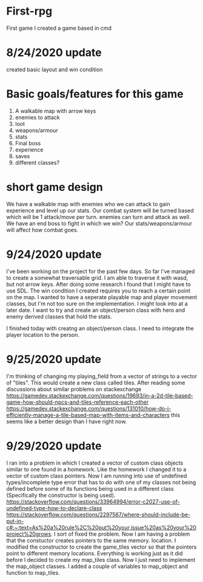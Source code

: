 # First-rpg
First game I created
a game based in cmd

# 8/24/2020 update
created basic layout and win condition

# Basic goals/features for this game
1) A walkable map with arrow keys
2) enemies to attack
3) loot
4) weapons/armour
5) stats
6) Final boss
7) experience
8) saves
9) different classes?

# short game design
We have a walkable map with enemies who we can attack to gain experience and level up our stats. Our combat
system will be turned based which will be 1 attack/move per turn. enemies can turn and attack as well. We have 
an end boss to fight in which we win? Our stats/weapons/armour will affect how combat goes. 

# 9/24/2020 update
I've been working on the project for the past few days. So far I've managed to create a somewhat traversable grid.
I am able to traverse it with wasd, but not arrow keys. After doing some research I found that I might have to 
use SDL. The win condition I created requires you to reach a certain point on the map. I wanted to have a seperate
playable map and player movement classes, but I'm not too sure on the implementation. I might look into at a 
later date. I want to try and create an object/person class with hero and enemy derived classes that hold the 
stats.

I finished today with creatng an object/person class. I need to integrate the player location to the person.

# 9/25/2020 update
I'm thinking of changing my playing_field from a vector of strings to a vector of "tiles". This would create a
new class called tiles. After reading some discussions about similar problems on stackexchange
https://gamedev.stackexchange.com/questions/19693/in-a-2d-tile-based-game-how-should-npcs-and-tiles-reference-each-other
https://gamedev.stackexchange.com/questions/131010/how-do-i-efficiently-manage-a-tile-based-map-with-items-and-characters
this seems like a better design than I have right now.

# 9/29/2020 update
I ran into a problem in which I created a vector of custom class objects similar to one found in a homework. 
Like the homework I changed it to a vector of custom class pointers. Now I am running into use of undefined
types/incomplete type error that has to do with one of my classes not being defined before some of its functions
being used in a different class (Specifically the constructor is being used). 
https://stackoverflow.com/questions/33964994/error-c2027-use-of-undefined-type-how-to-declare-class
https://stackoverflow.com/questions/2297567/where-should-include-be-put-in-c#:~:text=As%20a%20rule%2C%20put%20your,issue%20as%20your%20project%20grows.
I sort of fixed the problem. Now I am having a problem that the constuctor creates pointers to the same memory.
location. 
I modified the constructor to create the game_tiles vector so that the pointers point to different memory 
locations.
Everything is working just as it did before I decided to create my map_tiles class. Now I just need to implement
the map_object classes.
I added a couple of variables to map_object and function to map_tiles.



